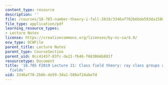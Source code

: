```yaml
---
content_type: resource
description: ''
file: /courses/18-785-number-theory-i-fall-2019/3346af702b6bde593da1580af24abe7d_MIT18_785F19_lec21.pdf
file_type: application/pdf
learning_resource_types:
- Lecture Notes
license: https://creativecommons.org/licenses/by-nc-sa/4.0/
ocw_type: OCWFile
parent_title: Lecture Notes
parent_type: CourseSection
parent_uid: 0cc41457-83fc-de21-f646-f683066b881f
resourcetype: Document
title: '18.785 F2019 Lecture 21: Class field theory: ray class groups and ray class
  fields'
uid: 3346af70-2b6b-de59-3da1-580af24abe7d
---
```

